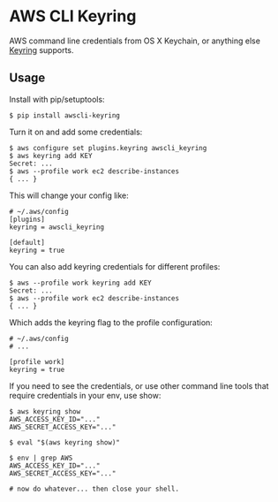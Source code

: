 # AWS CLI Keyring

AWS command line credentials from OS X Keychain, or anything else [Keyring](https://pypi.python.org/pypi/keyring) supports.

## Usage

Install with pip/setuptools:

```
$ pip install awscli-keyring
```

Turn it on and add some credentials:

```
$ aws configure set plugins.keyring awscli_keyring
$ aws keyring add KEY
Secret: ...
$ aws --profile work ec2 describe-instances
{ ... }
```

This will change your config like:

```
# ~/.aws/config
[plugins]
keyring = awscli_keyring

[default]
keyring = true
```

You can also add keyring credentials for different profiles:

```
$ aws --profile work keyring add KEY
Secret: ...
$ aws --profile work ec2 describe-instances
{ ... }
```

Which adds the keyring flag to the profile configuration:

```
# ~/.aws/config
# ...

[profile work]
keyring = true
```

If you need to see the credentials, or use other command line tools that require credentials in your env, use show:

```
$ aws keyring show
AWS_ACCESS_KEY_ID="..."
AWS_SECRET_ACCESS_KEY="..."

$ eval "$(aws keyring show)"

$ env | grep AWS
AWS_ACCESS_KEY_ID="..."
AWS_SECRET_ACCESS_KEY="..."

# now do whatever... then close your shell.
```
